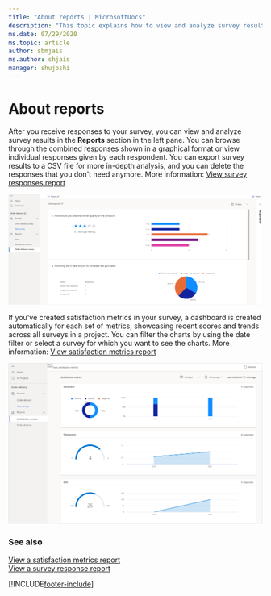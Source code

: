 ```yaml
---
title: "About reports | MicrosoftDocs"
description: "This topic explains how to view and analyze survey results by using reports in Dynamics 365 Customer Voice."
ms.date: 07/29/2020
ms.topic: article
author: sbmjais
ms.author: shjais
manager: shujoshi
---
```


# About reports

After you receive responses to your survey, you can view and analyze survey results in the **Reports** section in the left pane. You can browse through the combined responses shown in a graphical format or view individual responses given by each respondent. You can export survey results to a CSV file for more in-depth analysis, and you can delete the responses that you don't need anymore. More information: [View survey responses report](survey-report.md)

![Survey report.](media/survey-report.png "Survey report")

If you've created satisfaction metrics in your survey, a dashboard is created automatically for each set of metrics, showcasing recent scores and trends across all surveys in a project. You can filter the charts by using the date filter or select a survey for which you want to see the charts. More information: [View satisfaction metrics report](satisfaction-metrics-report.md)

![Satisfaction metrics report.](media/metrics-report.png "Satisfaction metrics report")

### See also

[View a satisfaction metrics report](satisfaction-metrics-report.md)<br>
[View a survey response report](survey-report.md)



[!INCLUDE[footer-include](includes/footer-banner.md)]
